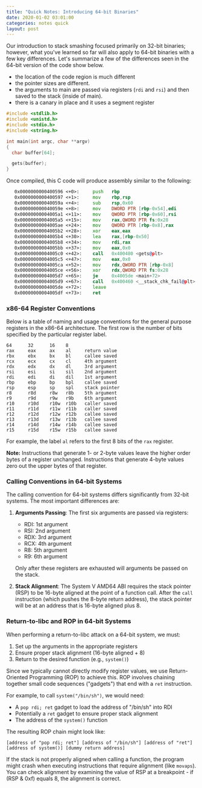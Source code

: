 ```yaml
---
title: "Quick Notes: Introducing 64-bit Binaries"
date: 2020-01-02 03:01:00
categories: notes quick
layout: post
---
```


Our introduction to stack smashing focused primarily on 32-bit binaries;
however, what you've learned so far will also apply to 64-bit binaries with a
few key differences. Let's summarize a few of the differences seen in the
64-bit version of the code show below.

- the location of the code region is much different
- the pointer sizes are different.
- the arguments to main are passed via registers (`rdi` and `rsi`) and then
  saved to the stack (inside of main).
- there is a canary in place and it uses a segment register

```c
#include <stdlib.h>
#include <unistd.h>
#include <stdio.h>
#include <string.h>

int main(int argc, char **argv)
{
  char buffer[64];

  gets(buffer);
}
```

Once compiled, this C code will produce assembly similar to the following:

```asm
   0x0000000000400596 <+0>:     push   rbp
   0x0000000000400597 <+1>:     mov    rbp,rsp
   0x000000000040059a <+4>:     sub    rsp,0x60
   0x000000000040059e <+8>:     mov    DWORD PTR [rbp-0x54],edi
   0x00000000004005a1 <+11>:    mov    QWORD PTR [rbp-0x60],rsi
   0x00000000004005a5 <+15>:    mov    rax,QWORD PTR fs:0x28
   0x00000000004005ae <+24>:    mov    QWORD PTR [rbp-0x8],rax
   0x00000000004005b2 <+28>:    xor    eax,eax
   0x00000000004005b4 <+30>:    lea    rax,[rbp-0x50]
   0x00000000004005b8 <+34>:    mov    rdi,rax
   0x00000000004005bb <+37>:    mov    eax,0x0
   0x00000000004005c0 <+42>:    call   0x400480 <gets@plt>
   0x00000000004005c5 <+47>:    mov    eax,0x0
   0x00000000004005ca <+52>:    mov    rdx,QWORD PTR [rbp-0x8]
   0x00000000004005ce <+56>:    xor    rdx,QWORD PTR fs:0x28
   0x00000000004005d7 <+65>:    je     0x4005de <main+72>
   0x00000000004005d9 <+67>:    call   0x400460 <__stack_chk_fail@plt>
   0x00000000004005de <+72>:    leave
   0x00000000004005df <+73>:    ret
```

### x86-64 Register Conventions

Below is a table of naming and usage conventions for the general purpose
registers in the x86-64 architecture. The first row is the number of bits
specified by the particular register label.

```
64      32      16    8
rax     eax     ax    al     return value
rbx     ebx     bx    bl     callee saved
rcx     ecx     cx    cl     4th argument
rdx     edx     dx    dl     3rd argument
rsi     esi     si    sil    2nd argument
rdi     edi     di    dil    1st argument
rbp     ebp     bp    bpl    callee saved
rsp     esp     sp    spl    stack pointer
r8      r8d     r8w   r8b    5th argument
r9      r9d     r9w   r9b    6th argument
r10     r10d    r10w  r10b   caller saved
r11     r11d    r11w  r11b   caller saved
r12     r12d    r12w  r12b   callee saved
r13     r13d    r13w  r13b   callee saved
r14     r14d    r14w  r14b   callee saved
r15     r15d    r15w  r15b   callee saved
```

For example, the label `al` refers to the first 8 bits of the `rax` register.

**Note:** Instructions that generate 1- or 2-byte values leave the higher order
bytes of a register unchanged. Instructions that generate 4-byte values zero
out the upper bytes of that register.

### Calling Conventions in 64-bit Systems

The calling convention for 64-bit systems differs significantly from 32-bit systems. The most important differences are:

1. **Arguments Passing**: The first six arguments are passed via registers:

   - RDI: 1st argument
   - RSI: 2nd argument
   - RDX: 3rd argument
   - RCX: 4th argument
   - R8: 5th argument
   - R9: 6th argument

   Only after these registers are exhausted will arguments be passed on the stack.

2. **Stack Alignment**: The System V AMD64 ABI requires the stack pointer (RSP) to be 16-byte aligned at the point of a function call. After the `call` instruction (which pushes the 8-byte return address), the stack pointer will be at an address that is 16-byte aligned plus 8.

### Return-to-libc and ROP in 64-bit Systems

When performing a return-to-libc attack on a 64-bit system, we must:

1. Set up the arguments in the appropriate registers
2. Ensure proper stack alignment (16-byte aligned + 8)
3. Return to the desired function (e.g., `system()`)

Since we typically cannot directly modify register values, we use Return-Oriented Programming (ROP) to achieve this. ROP involves chaining together small code sequences ("gadgets") that end with a `ret` instruction.

For example, to call `system("/bin/sh")`, we would need:

- A `pop rdi; ret` gadget to load the address of "/bin/sh" into RDI
- Potentially a `ret` gadget to ensure proper stack alignment
- The address of the `system()` function

The resulting ROP chain might look like:

```
[address of "pop rdi; ret"] [address of "/bin/sh"] [address of "ret"] [address of system()] [dummy return address]
```

If the stack is not properly aligned when calling a function, the program might crash when executing instructions that require alignment (like `movaps`). You can check alignment by examining the value of RSP at a breakpoint - if (RSP & 0xf) equals 8, the alignment is correct.

